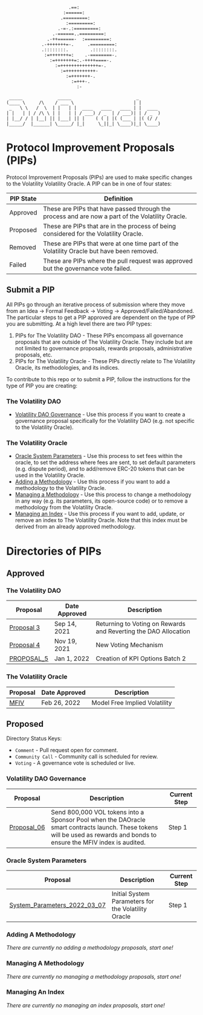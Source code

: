 ```                                       
                       .==:                    
                     :======:                  
                    .=========:                
                      :=========:              
                   .-=-.:=========:            
                 .-======..=========:          
               .-++======-  :=========:        
             .-+++++++=-.     .=========:      
             .::::::::.        .::::::::.      
              :=+++++++=:    .-========-.      
                :=+++++++=:.-++++====-.        
                  :=++++++++++++++=-.          
                    :=+++++++++++-             
                      :=+++++++-.              
                        :=+++-.                
                          :-                   
                                         
 _____             _____                        _        
(____ \     /\    / ___ \                      | |       
 _   \ \   /  \  | |   | |  ____   ____   ____ | |  ____ 
| |   | | / /\ \ | |   | | / ___) / _  | / ___)| | / _  )
| |__/ / | |__| || |___| || |    ( ( | |( (___ | |( (/ / 
|_____/  |______| \_____/ |_|     \_||_| \____)|_| \____)                
```

# Protocol Improvement Proposals (PIPs)

Protocol Improvement Proposals (PIPs) are used to make specific changes to the Volatility Volatility Oracle. A PIP can be in one of four states:

|PIP State| Definition|
|-------- |-----------|
|Approved | These are PIPs that have passed through the process and are now a part of the Volatility Oracle.|
|Proposed | These are PIPs that are in the process of being considered for the Volatility Oracle.|
|Removed  | These are PIPs that were at one time part of the Volatility Oracle but have been removed.|
|Failed   | These are PIPs where the pull request was approved but the governance vote failed.|


## Submit a PIP
All PIPs go through an iterative process of submission where they move from an Idea → Formal Feedback → Voting → Approved/Failed/Abandoned. The particular steps to get a PIP approved are dependent on the type of PIP you are submitting. At a high level there are two PIP types:
1. PIPs for The Volatility DAO -  These PIPs encompass all governance proposals that are outside of The Volatility Oracle. They include but are not limited to governance proposals, rewards proposals, administrative proposals, etc.
2. PIPs for The Volatility Oracle - These PIPs directly relate to The Volatility Oracle, its methodologies, and its indices.

To contribute to this repo or to submit a PIP, follow the instructions for the type of PIP you are creating:


### The Volatility DAO
- [Volatility DAO Governance](Proposed/Volatility_DAO_Governance/README.md) - Use this process if you want to create a governance proposal specifically for the Volatility DAO (e.g. not specific to the Volatility Oracle).

### The Volatility Oracle
- [Oracle System Parameters](Proposed/Oracle_System_Parameters/README.md) - Use this process to set fees within the oracle, to set the address where fees are sent, to set default parameters (e.g. dispute period), and to add/remove ERC-20 tokens that can be used in the Volatility Oracle.
- [Adding a Methodology](Proposed/Adding_A_Methodology/README.md) - Use this process if you want to add a methodology to the Volatility Oracle.
- [Managing a Methodology](Proposed/Managing_A_Methodology/README.md) - Use this process to change a methodology in any way (e.g. its parameters, its open-source code) or to remove a methodology from the Volatility Oracle.
- [Managing an Index](Proposed/Managing_An_Index/README.md) - Use this process if you want to add, update, or remove an index to The Volatility Oracle. Note that this index must be derived from an already approved methodology.

# Directories of PIPs

## Approved 

### The Volatility DAO
| Proposal | Date Approved | Description |
| --- | --- | --- | 
| [Proposal 3](https:&#x2F;&#x2F;github.com&#x2F;Volatility-DAO&#x2F;PIPS&#x2F;tree&#x2F;main&#x2F;Approved&#x2F;Governance_PIPs&#x2F;Proposal_03&#x2F;)| Sep 14, 2021 | Returning to Voting on Rewards and Reverting the DAO Allocation |
| [Proposal 4](https:&#x2F;&#x2F;github.com&#x2F;Volatility-DAO&#x2F;PIPS&#x2F;tree&#x2F;main&#x2F;Approved&#x2F;Governance_PIPs&#x2F;Proposal_04&#x2F;)| Nov 19, 2021 | New Voting Mechanism |
| [PROPOSAL_5](https:&#x2F;&#x2F;github.com&#x2F;Volatility-DAO&#x2F;PIPS&#x2F;tree&#x2F;main&#x2F;Approved&#x2F;Governance_PIPs&#x2F;Proposal_05&#x2F;)| Jan 1, 2022 | Creation of KPI Options Batch 2 |


### The Volatility Oracle
| Proposal | Date Approved | Description |
| --- | --- | --- | 
| [MFIV](https:&#x2F;&#x2F;github.com&#x2F;Volatility-DAO&#x2F;PIPS&#x2F;tree&#x2F;main&#x2F;Approved&#x2F;Volatility_Oracle_PIPs&#x2F;MFIV&#x2F;)| Feb 26, 2022 | Model Free Implied Volatility |

## Proposed

Directory Status Keys:
* `Comment` - Pull request open for comment.
* `Community Call` - Community call is scheduled for review.
* `Voting` - A governance vote is scheduled or live.

### Volatility DAO Governance
| Proposal | Description | Current Step |
| --- | --- | --- | 
| [Proposal_06](https:&#x2F;&#x2F;github.com&#x2F;Volatility-DAO&#x2F;PIPS&#x2F;tree&#x2F;Proposal_06&#x2F;Proposed&#x2F;Volatility_DAO_Governance&#x2F;Step_1&#x2F;Proposal_06&#x2F;)| Send 800,000 VOL tokens into a Sponsor Pool when the DAOracle smart contracts launch. These tokens will be used as rewards and bonds to ensure the MFIV index is audited. | Step 1 |

### Oracle System Parameters
| Proposal | Description | Current Step |
| --- | --- | --- | 
| [System_Parameters_2022_03_07](https:&#x2F;&#x2F;github.com&#x2F;Volatility-DAO&#x2F;PIPS&#x2F;tree&#x2F;System_Parameters_2022_03_07&#x2F;Proposed&#x2F;Oracle_System_Parameters&#x2F;Step_1&#x2F;System_Parameters_2022_03_07&#x2F;)| Initial System Parameters for the Volatility Oracle | Step 1 |

### Adding A Methodology
*There are currently no adding a methodology proposals, start one!*

### Managing A Methodology
*There are currently no managing a methodology proposals, start one!*

### Managing An Index
*There are currently no managing an index proposals, start one!*
